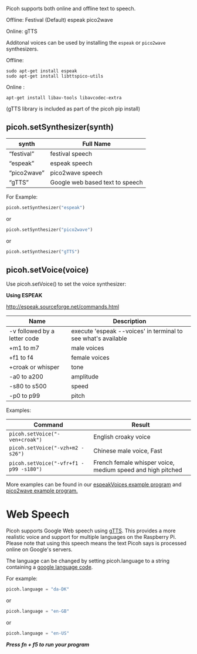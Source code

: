 Picoh supports both online and offline text to speech. 

Offline: 
Festival (Default)
espeak
pico2wave

Online:
gTTS

Additonal voices can be used by installing the ```espeak``` or ```pico2wave``` synthesizers.

Offline:

 ```
 sudo apt-get install espeak
 sudo apt-get install libttspico-utils
 ```

Online :

 ```
 apt-get install libav-tools libavcodec-extra
 ```
 (gTTS library is included as part of the picoh pip install)
 
 
picoh.setSynthesizer(synth)
----------

| synth | Full Name |
|----|-------- |
| “festival” | festival speech |
| “espeak” | espeak speech |
| “pico2wave” | pico2wave speech |
| “gTTS” | Google web based text to speech |


For Example:
```python
picoh.setSynthesizer("espeak")
```

or 

```python
picoh.setSynthesizer("pico2wave")
```

or 

```python
picoh.setSynthesizer("gTTS")
```

picoh.setVoice(voice)
------

Use picoh.setVoice() to set the voice synthesizer:

<b>Using ESPEAK</b>

http://espeak.sourceforge.net/commands.html<br>

| Name| Description|
| --- |------|
| -v followed by a letter code| execute 'espeak --voices' in terminal to see what's available |
|   +m1 to m7   | male voices |
|   +f1 to f4   | female voices |
|   +croak or whisper   | tone |
|   -a0 to a200   | amplitude |
|   -s80 to s500   | speed |
|   -p0 to p99   | pitch |


Examples:<br>

| Command | Result |
| ------ | ------- |
| ``picoh.setVoice("-ven+croak")`` | English croaky voice |
| ``picoh.setVoice("-vzh+m2 -s26")`` | Chinese male voice, Fast |
| ``picoh.setVoice("-vfr+f1 -p99 -s180")`` | French female whisper voice, medium speed and high pitched |

More examples can be found in our [espeakVoices example program](https://github.com/ohbot/picoh-python/raw/master/examples/Pi/espeakVoices.py)  and  [pico2wave example program.](https://github.com/ohbot/picoh-python/raw/master/examples/Pi/pico2waveSpeech.py)


# Web Speech

Picoh supports Google Web speech using [gTTS](https://github.com/pndurette/gTTS). This provides a more realistic voice and support for multiple languages on the Raspberry Pi. Please note that using this speech means the text Picoh says is processed online on Google's servers. 

The language can be changed by setting picoh.language to a string containing a [google language code](https://cloud.google.com/speech-to-text/docs/languages).

For example:

```python
picoh.language = "da-DK"
```
or
```python
picoh.language = "en-GB"
```
or
```python
picoh.language = "en-US"
```


**_Press fn + f5 to run your program_**

